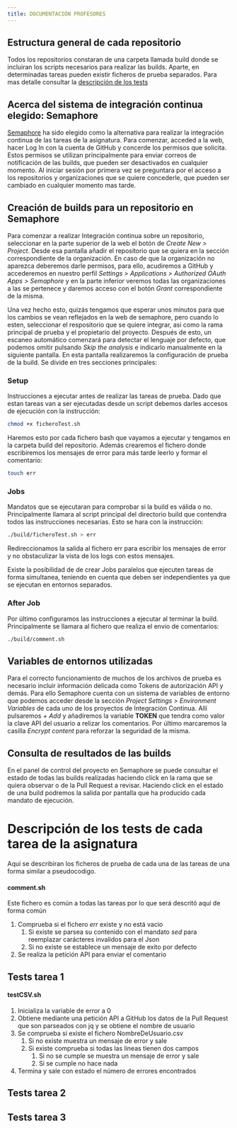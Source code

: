 ```yaml
---
title: DOCUMENTACIÓN PROFESORES
---
```


## Estructura general de cada repositorio
Todos los repositorios constaran de una carpeta llamada build donde se incluiran los scripts necesarios para realizar las builds. Aparte, en determinadas tareas pueden existir ficheros de prueba separados. Para mas detalle consultar la [descripción de los tests](https://webservicesandlinkeddata.github.io/Documentacion/DOC_PROFESORES#descripci%C3%B3n-de-los-tests-de-cada-tarea-de-la-asignatura)

## Acerca del sistema de integración continua elegido: Semaphore
[Semaphore](https://semaphoreci.com/) ha sido elegido como la alternativa para realizar la integración continua de las tareas de la asignatura. Para comenzar, acceded a la web, hacer Log In con la cuenta de GitHub y concerde los permisos que solicita. Estos permisos se utilizan principalmente para enviar correos de notificación de las builds, que pueden ser desactivados en cualquier momento. Al iniciar sesión por primera vez se preguntara por el acceso a los repositorios y organizaciones que se quiere concederle, que pueden ser cambiado en cualquier momento mas tarde.

## Creación de builds para un repositorio en Semaphore
Para comenzar a realizar Integración continua sobre un repositorio, seleccionar en la parte superior de la web el botón de *Create New > Project*. Desde esa pantalla añadir el repositorio que se quiera en la sección correspondiente de la organización. En caso de que la organización no aparezca deberemos darle permisos, para ello, acudiremos a GitHub y accederemos en nuestro perfil *Settings > Applications > Authorized OAuth Apps > Semaphore* y en la parte inferior veremos todas las organizaciones a las se pertenece y daremos acceso con el botón *Grant* correspondiente de la misma.

Una vez hecho esto, quizás tengamos que esperar unos minutos para que los cambios se vean reflejados en la web de semaphore, pero cuando lo esten, seleccionar el respositorio que se quiere integrar, asi como la rama principal de prueba y el propietario del proyecto.
Después de esto, un escaneo automático comenzará para detectar el lenguaje por defecto, que podemos omitir pulsando *Skip the analysis* e indicarlo manualmente en la siguiente pantalla.
En esta pantalla realizaremos la configuración de prueba de la build. Se divide en tres secciones principales:

### Setup

Instrucciones a ejecutar antes de realizar las tareas de prueba. Dado que estan tareas van a ser ejecutadas desde un script debemos darles accesos de ejecución con la instrucción:
```bash
chmod +x ficheroTest.sh
```
Haremos esto por cada fichero bash que vayamos a ejecutar y tengamos en la carpeta build del repositorio.
Además crearemos el fichero donde escribiremos los mensajes de error para más tarde leerlo y formar el comentario:
```bash
touch err
```

### Jobs
Mandatos que se ejecutaran para comprobar si la build es válida o no. Principalmente llamara al script principal del directorio build que contendra todos las instrucciones necesarias. Esto se hara con la instrucción:
```bash
./build/ficheroTest.sh > err
```
Redireccionamos la salida al fichero err para escribir los mensajes de error y no obstaculizar la vista de los logs con estos mensajes.

Existe la posibilidad de de crear Jobs paralelos que ejecuten tareas de forma simultanea, teniendo en cuenta que deben ser independientes ya que se ejecutan en entornos separados.

### After Job
Por último configuramos las instrucciones a ejecutar al terminar la build. Principalmente se llamara al fichero que realiza el envio de comentarios:
```bash
./build/comment.sh
```

## Variables de entornos utilizadas
Para el correcto funcionamiento de muchos de los archivos de prueba es necesario incluir información delicada como Tokens de autorización API y demás. Para ello Semaphore cuenta con un sistema de variables de entorno que podemos acceder desde la sección *Project Settings > Environment Variables* de cada uno de los proyectos de Integración Continua. Allí pulsaremos *+ Add* y añadiremos la variable **TOKEN** que tendra como valor la clave API del usuario a relizar los comentarios. Por último marcaremos la casilla *Encrypt content* para reforzar la seguridad de la misma. 

## Consulta de resultados de las builds
En el panel de control del proyecto en Semaphore se puede consultar el estado de todas las builds realizadas haciendo click en la rama que se quiera observar o de la Pull Request a revisar. Haciendo click en el estado de una build podremos la salida por pantalla que ha producido cada mandato de ejecución.

# Descripción de los tests de cada tarea de la asignatura
Aquí se describiran los ficheros de prueba de cada una de las tareas de una forma similar a pseudocodigo.

#### comment.sh
Este fichero es común a todas las tareas por lo que será descritó aqui de forma común
1. Comprueba si el fichero *err* existe y no está vacio
    1. Si existe se parsea su contenido con el mandato *sed* para reemplazar carácteres invalidos para el Json
    2. Si no existe se establece un mensaje de exito por defecto
2. Se realiza la petición API para enviar el comentario

## Tests tarea 1
#### testCSV.sh
1. Inicializa la variable de error a 0
2. Obtiene mediante una petición API a GitHub los datos de la Pull Request que son parseados con jq y se obtiene el nombre de usuario
3. Se comprueba si existe el fichero NombreDeUsuario.csv
    1. Si no existe muestra un mensaje de error y sale
    2. Si existe comprueba si todas las lineas tienen dos campos
        1. Si no se cumple se muestra un mensaje de error y sale
        2. Si se cumple no hace nada
4. Termina y sale con estado el número de errores encontrados

## Tests tarea 2


## Tests tarea 3
